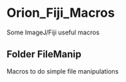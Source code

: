 # Orion_Fiji_Macros
Some ImageJ/Fiji useful macros 

## Folder FileManip
Macros to do simple file manipulations
